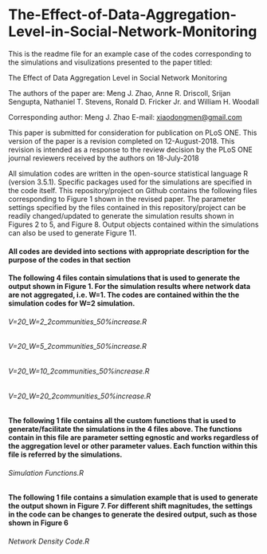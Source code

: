 # The-Effect-of-Data-Aggregation-Level-in-Social-Network-Monitoring

This is the readme file for an example case of the codes corresponding to the simulations and visulizations presented to the paper titled:

The Effect of Data Aggregation Level in Social Network Monitoring

The authors of the paper are: 
Meng J. Zhao, Anne R. Driscoll, Srijan Sengupta, Nathaniel T. Stevens, Ronald D. Fricker Jr. and William H. Woodall


Corresponding author: Meng J. Zhao
E-mail: xiaodongmen@gmail.com


This paper is submitted for consideration for publication on PLoS ONE.
This version of the paper is a revision completed on 12-August-2018. This revision is intended as a response to the review decision by the PLoS ONE journal reviewers received by the authors on 18-July-2018

All simulation codes are written in the open-source statistical language R (version 3.5.1). Specific packages used for the simulations are specified in the code itself. 
This repository/project on Github contains the following files corresponding to Figure 1 shown in the revised paper.
The parameter settings specified by the files contained in this repository/project can be readily changed/updated to generate the simulation results shown in Figures 2 to 5, and Figure 8. Output objects contained within the simulations can also be used to generate Figure 11.

#### All codes are devided into sections with appropriate description for the purpose of the codes in that section


#### The following 4 files contain simulations that is used to generate the output shown in Figure 1. For the simulation results where network data are not aggregated, i.e. W=1. The codes are contained within the the simulation codes for W=2 simulation.
###### V=20_W=2_2communities_50%increase.R
###### V=20_W=5_2communities_50%increase.R
###### V=20_W=10_2communities_50%increase.R
###### V=20_W=20_2communities_50%increase.R

#### The following 1 file contains all the custom functions that is used to generate/facilitate the simulations in the 4 files above. The functions contain in this file are parameter setting egnostic and works regardless of the aggregation level or other parameter values. Each function within this file is referred by the simulations.
###### Simulation Functions.R

#### The following 1 file contains a simulation example that is used to generate the output shown in Figure 7. For different shift magnitudes, the settings in the code can be changes to generate the desired output, such as those shown in Figure 6
###### Network Density Code.R
